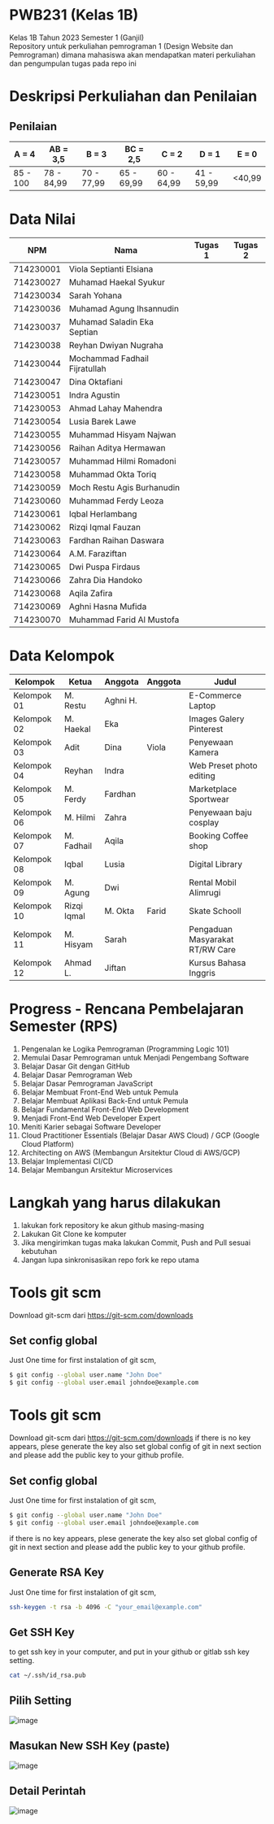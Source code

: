 # PWB231 (Kelas 1B)
Kelas 1B Tahun 2023 Semester 1 (Ganjil) <br>
Repository untuk perkuliahan pemrograman 1 (Design Website dan Pemrograman) dimana mahasiswa akan mendapatkan materi perkuliahan dan pengumpulan tugas pada repo ini

# Deskripsi Perkuliahan dan Penilaian
## Penilaian 
| A = 4 | AB = 3,5 | B = 3 | BC = 2,5 |C = 2 |D = 1 | E = 0|
| -------- | -------- | -------- | -------- |-------- |-------- |-------- |
| 85 - 100 | 78 - 84,99 | 70 - 77,99 | 65 - 69,99 | 60 - 64,99 | 41 - 59,99 | <40,99|

# Data Nilai
| NPM | Nama | Tugas 1 | Tugas 2|
| -------- | -------- | -------- | -------- |
| 714230001 | Viola Septianti Elsiana | | |
| 714230027 | Muhamad Haekal Syukur | | |
| 714230034 | Sarah Yohana | | |
| 714230036 | Muhamad Agung Ihsannudin | | |
| 714230037 | Muhamad Saladin Eka Septian | | |
| 714230038 | Reyhan Dwiyan Nugraha | | |
| 714230044 | Mochammad Fadhail Fijratullah | | |
| 714230047 | Dina Oktafiani | | |
| 714230051 | Indra Agustin | | |
| 714230053 | Ahmad Lahay Mahendra | | |
| 714230054 | Lusia Barek Lawe | | |
| 714230055 | Muhammad Hisyam Najwan | | |
| 714230056 | Raihan Aditya Hermawan | | |
| 714230057 | Muhammad Hilmi Romadoni | | |
| 714230058 | Muhammad Okta Toriq | | |
| 714230059 | Moch Restu Agis Burhanudin | | |
| 714230060 | Muhammad Ferdy Leoza | | |
| 714230061 | Iqbal Herlambang | | |
| 714230062 | Rizqi Iqmal Fauzan | | |
| 714230063 | Fardhan Raihan Daswara | | |
| 714230064 | A.M. Faraziftan | | |
| 714230065 | Dwi Puspa Firdaus | | |
| 714230066 | Zahra Dia Handoko | | |
| 714230068 | Aqila Zafira | | |
| 714230069 | Aghni Hasna Mufida | | |
| 714230070 | Muhammad Farid Al Mustofa | | |

# Data Kelompok
| Kelompok | Ketua | Anggota | Anggota | Judul |
| -------- | -------- | -------- | -------- |-------- |
| Kelompok 01 | M. Restu | Aghni H. | |E-Commerce Laptop|
| Kelompok 02 | M. Haekal | Eka | |Images Galery Pinterest |
| Kelompok 03 | Adit | Dina | Viola | Penyewaan Kamera|
| Kelompok 04 | Reyhan | Indra | |Web Preset photo editing |
| Kelompok 05 | M. Ferdy | Fardhan | | Marketplace Sportwear |
| Kelompok 06 | M. Hilmi | Zahra | | Penyewaan baju cosplay|
| Kelompok 07 | M. Fadhail | Aqila | | Booking Coffee shop|
| Kelompok 08 | Iqbal | Lusia | |Digital Library |
| Kelompok 09 | M. Agung | Dwi | | Rental Mobil Alimrugi|
| Kelompok 10 | Rizqi Iqmal | M. Okta | Farid | Skate Schooll |
| Kelompok 11 | M. Hisyam | Sarah | | Pengaduan Masyarakat RT/RW Care|
| Kelompok 12 | Ahmad L. | Jiftan | | Kursus Bahasa Inggris |


# Progress - Rencana Pembelajaran Semester (RPS) 
1. Pengenalan ke Logika Pemrograman (Programming Logic 101)
2. Memulai Dasar Pemrograman untuk Menjadi Pengembang Software
3. Belajar Dasar Git dengan GitHub
4. Belajar Dasar Pemrograman Web
5. Belajar Dasar Pemrograman JavaScript
6. Belajar Membuat Front-End Web untuk Pemula
7. Belajar Membuat Aplikasi Back-End untuk Pemula
8. Belajar Fundamental Front-End Web Development
9. Menjadi Front-End Web Developer Expert
10. Meniti Karier sebagai Software Developer
11. Cloud Practitioner Essentials (Belajar Dasar AWS Cloud) / GCP (Google Cloud Platform)
12. Architecting on AWS (Membangun Arsitektur Cloud di AWS/GCP)
13. Belajar Implementasi CI/CD
14. Belajar Membangun Arsitektur Microservices

# Langkah yang harus dilakukan
1. lakukan fork repository ke akun github masing-masing
2. Lakukan Git Clone ke komputer
3. Jika mengirimkan tugas maka lakukan Commit, Push and Pull sesuai kebutuhan
4. Jangan lupa sinkronisasikan repo fork ke repo utama
   
# Tools git scm
Download git-scm dari https://git-scm.com/downloads
## Set config global
Just One time for first instalation of git scm, 
```sh
$ git config --global user.name "John Doe"
$ git config --global user.email johndoe@example.com
```
# Tools git scm
Download git-scm dari https://git-scm.com/downloads
if there is no key appears, plese generate the key also set global config of git in next section and please add the public key to your github profile.

## Set config global
Just One time for first instalation of git scm, 
```sh
$ git config --global user.name "John Doe"
$ git config --global user.email johndoe@example.com
```
if there is no key appears, plese generate the key also set global config of git in next section and please add the public key to your github profile.
## Generate RSA Key
Just One time for first instalation of git scm, 
```sh
ssh-keygen -t rsa -b 4096 -C "your_email@example.com"
```
## Get SSH Key 
to get ssh key in your computer, and put in your github or gitlab ssh key setting.
```sh
cat ~/.ssh/id_rsa.pub
```
## Pilih Setting
![image](https://github.com/kerjabhakti/PWA231/assets/15622730/a4c22f86-9ad1-4b24-9d97-77629036e070)
## Masukan New SSH Key (paste)
![image](https://github.com/kerjabhakti/PWA231/assets/15622730/f2471d65-715e-44f3-9733-50252310783c)

## Detail Perintah
![image](https://github.com/kerjabhakti/PWA231/assets/15622730/2dc983ca-ff92-4941-b6d8-e546ca406b14)
